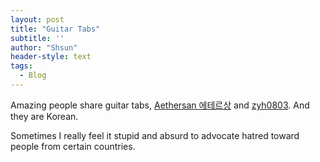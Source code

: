 ```yaml
---
layout: post
title: "Guitar Tabs"
subtitle: ''
author: "Shsun"
header-style: text
tags:
  - Blog
---
```

Amazing people share guitar tabs, [Aethersan 에테르상](https://www.youtube.com/channel/UCrEoUhwiomqiaVQAfz0npkw) and [zyh0803](https://www.youtube.com/channel/UCO73GtgKUvRiG364iJvZPMQ). And they are Korean.  

Sometimes I really feel it stupid and absurd to advocate hatred toward people from certain countries. 
